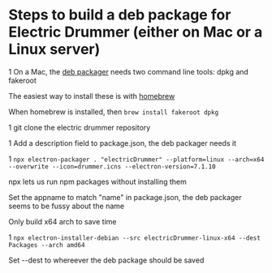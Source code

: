 # Steps to build a deb package for Electric Drummer (either on Mac or a Linux server)

1 On a Mac, the <a href="https://github.com/electron-userland/electron-installer-debian#requirements">deb packager</a> needs two command line tools: dpkg and fakeroot

  The easiest way to install these is with <a href="https://brew.sh/">homebrew</a>

  When homebrew is installed, then `brew install fakeroot dpkg` 

1 git clone the electric drummer repository

1 Add a description field to package.json, the deb packager needs it

1 `npx electron-packager . "electricDrummer" --platform=linux --arch=x64 --overwrite --icon=drummer.icns --electron-version=7.1.10`

  npx lets us run npm packages without installing them

  Set the appname to match "name" in package.json, the deb packager seems to be fussy about the name

  Only build x64 arch to save time

1 `npx electron-installer-debian --src electricDrummer-linux-x64 --dest Packages --arch amd64`

  Set --dest to whereever the deb package should be saved

